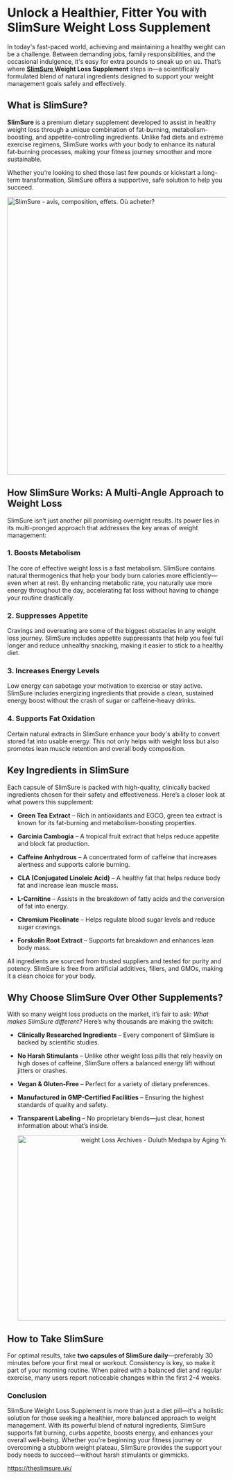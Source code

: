 <h1 data-end="293" data-start="220"><strong data-end="293" data-start="222">Unlock a Healthier, Fitter You with SlimSure Weight Loss Supplement</strong></h1>
<p data-end="700" data-start="295">In today's fast-paced world, achieving and maintaining a healthy weight can be a challenge. Between demanding jobs, family responsibilities, and the occasional indulgence, it's easy for extra pounds to sneak up on us. That&rsquo;s where <strong data-end="561" data-start="526"><a href="https://theslimsure.uk/">SlimSure </a>Weight Loss Supplement</strong> steps in&mdash;a scientifically formulated blend of natural ingredients designed to support your weight management goals safely and effectively.</p>
<h2 data-end="726" data-start="702"><strong data-end="726" data-start="705">What is SlimSure?</strong></h2>
<p data-end="1104" data-start="728"><strong data-end="740" data-start="728">SlimSure</strong> is a premium dietary supplement developed to assist in healthy weight loss through a unique combination of fat-burning, metabolism-boosting, and appetite-controlling ingredients. Unlike fad diets and extreme exercise regimens, SlimSure works <em data-end="989" data-start="983">with</em> your body to enhance its natural fat-burning processes, making your fitness journey smoother and more sustainable.</p>
<p data-end="1264" data-start="1106">Whether you&rsquo;re looking to shed those last few pounds or kickstart a long-term transformation, SlimSure offers a supportive, safe solution to help you succeed.</p>
<p data-end="1264" data-start="1106"><img src="https://agp1.fr/produits/wp-content/uploads/2025/04/SlimSure.webp" alt="SlimSure - avis, composition, effets. O&ugrave; acheter?" width="640" height="640" /></p>
<h2 data-end="1335" data-start="1271"><strong data-end="1335" data-start="1274">How SlimSure Works: A Multi-Angle Approach to Weight Loss</strong></h2>
<p data-end="1494" data-start="1337">SlimSure isn&rsquo;t just another pill promising overnight results. Its power lies in its multi-pronged approach that addresses the key areas of weight management:</p>
<h3 data-end="1524" data-start="1496">1. <strong data-end="1524" data-start="1503">Boosts Metabolism</strong></h3>
<p data-end="1841" data-start="1525">The core of effective weight loss is a fast metabolism. SlimSure contains natural thermogenics that help your body burn calories more efficiently&mdash;even when at rest. By enhancing metabolic rate, you naturally use more energy throughout the day, accelerating fat loss without having to change your routine drastically.</p>
<h3 data-end="1873" data-start="1843">2. <strong data-end="1873" data-start="1850">Suppresses Appetite</strong></h3>
<p data-end="2106" data-start="1874">Cravings and overeating are some of the biggest obstacles in any weight loss journey. SlimSure includes appetite suppressants that help you feel full longer and reduce unhealthy snacking, making it easier to stick to a healthy diet.</p>
<h3 data-end="2142" data-start="2108">3. <strong data-end="2142" data-start="2115">Increases Energy Levels</strong></h3>
<p data-end="2349" data-start="2143">Low energy can sabotage your motivation to exercise or stay active. SlimSure includes energizing ingredients that provide a clean, sustained energy boost without the crash of sugar or caffeine-heavy drinks.</p>
<h3 data-end="2384" data-start="2351">4. <strong data-end="2384" data-start="2358">Supports Fat Oxidation</strong></h3>
<p data-end="2598" data-start="2385">Certain natural extracts in SlimSure enhance your body's ability to convert stored fat into usable energy. This not only helps with weight loss but also promotes lean muscle retention and overall body composition.</p>
<h2 data-end="2639" data-start="2605"><strong data-end="2639" data-start="2608">Key Ingredients in SlimSure</strong></h2>
<p data-end="2820" data-start="2641">Each capsule of SlimSure is packed with high-quality, clinically backed ingredients chosen for their safety and effectiveness. Here&rsquo;s a closer look at what powers this supplement:</p>
<ul data-end="3561" data-start="2822">
<li data-end="2961" data-start="2822">
<p data-end="2961" data-start="2824"><strong data-end="2845" data-start="2824">Green Tea Extract</strong> &ndash; Rich in antioxidants and EGCG, green tea extract is known for its fat-burning and metabolism-boosting properties.</p>
</li>
<li data-end="3065" data-start="2962">
<p data-end="3065" data-start="2964"><strong data-end="2985" data-start="2964">Garcinia Cambogia</strong> &ndash; A tropical fruit extract that helps reduce appetite and block fat production.</p>
</li>
<li data-end="3179" data-start="3066">
<p data-end="3179" data-start="3068"><strong data-end="3090" data-start="3068">Caffeine Anhydrous</strong> &ndash; A concentrated form of caffeine that increases alertness and supports calorie burning.</p>
</li>
<li data-end="3290" data-start="3180">
<p data-end="3290" data-start="3182"><strong data-end="3216" data-start="3182">CLA (Conjugated Linoleic Acid)</strong> &ndash; A healthy fat that helps reduce body fat and increase lean muscle mass.</p>
</li>
<li data-end="3389" data-start="3291">
<p data-end="3389" data-start="3293"><strong data-end="3308" data-start="3293">L-Carnitine</strong> &ndash; Assists in the breakdown of fatty acids and the conversion of fat into energy.</p>
</li>
<li data-end="3478" data-start="3390">
<p data-end="3478" data-start="3392"><strong data-end="3415" data-start="3392">Chromium Picolinate</strong> &ndash; Helps regulate blood sugar levels and reduce sugar cravings.</p>
</li>
<li data-end="3561" data-start="3479">
<p data-end="3561" data-start="3481"><strong data-end="3507" data-start="3481">Forskolin Root Extract</strong> &ndash; Supports fat breakdown and enhances lean body mass.</p>
</li>
</ul>
<p data-end="3751" data-start="3563">All ingredients are sourced from trusted suppliers and tested for purity and potency. SlimSure is free from artificial additives, fillers, and GMOs, making it a clean choice for your body.</p>
<h2 data-end="3808" data-start="3758"><strong data-end="3808" data-start="3761">Why Choose SlimSure Over Other Supplements?</strong></h2>
<p data-end="3953" data-start="3810">With so many weight loss products on the market, it&rsquo;s fair to ask: <em data-end="3909" data-start="3877">What makes SlimSure different?</em> Here&rsquo;s why thousands are making the switch:</p>
<ul style="text-align: left;" data-end="4518" data-start="3955">
<li data-end="4059" data-start="3955">
<p data-end="4059" data-start="3957"><strong data-end="3996" data-start="3959">Clinically Researched Ingredients</strong> &ndash; Every component of SlimSure is backed by scientific studies.</p>
</li>
<li data-end="4232" data-start="4060">
<p data-end="4232" data-start="4062"><strong data-end="4087" data-start="4064">No Harsh Stimulants</strong> &ndash; Unlike other weight loss pills that rely heavily on high doses of caffeine, SlimSure offers a balanced energy lift without jitters or crashes.</p>
</li>
<li data-end="4308" data-start="4233">
<p data-end="4308" data-start="4235"><strong data-end="4260" data-start="4237">Vegan &amp; Gluten-Free</strong> &ndash; Perfect for a variety of dietary preferences.</p>
</li>
<li data-end="4413" data-start="4309">
<p data-end="4413" data-start="4311"><strong data-end="4357" data-start="4313">Manufactured in GMP-Certified Facilities</strong> &ndash; Ensuring the highest standards of quality and safety.</p>
</li>
<li data-end="4518" data-start="4414">
<p data-end="4518" data-start="4416"><strong data-end="4442" data-start="4418">Transparent Labeling</strong> &ndash; No proprietary blends&mdash;just clear, honest information about what&rsquo;s inside.</p>
<p style="text-align: center;" data-end="4518" data-start="4416"><img src="https://duluthmedspa.com/wp-content/uploads/2024/12/with_consistent_medical_weight_loss.webp" alt="weight Loss Archives - Duluth Medspa by Aging Young" width="640" height="427" /> </p>
</li>
</ul>
<h2 data-end="5277" data-start="5250"><strong data-end="5277" data-start="5253">How to Take SlimSure</strong></h2>
<p data-end="5577" data-start="5279">For optimal results, take <strong data-end="5339" data-start="5305">two capsules of SlimSure daily</strong>&mdash;preferably 30 minutes before your first meal or workout. Consistency is key, so make it part of your morning routine. When paired with a balanced diet and regular exercise, many users report noticeable changes within the first 2-4 weeks.</p>
<h3 data-end="18" data-start="0"><strong data-end="18" data-start="4">Conclusion</strong></h3>
<p data-end="512" data-start="20">SlimSure Weight Loss Supplement is more than just a diet pill&mdash;it's a holistic solution for those seeking a healthier, more balanced approach to weight management. With its powerful blend of natural ingredients, SlimSure supports fat burning, curbs appetite, boosts energy, and enhances your overall well-being. Whether you're beginning your fitness journey or overcoming a stubborn weight plateau, SlimSure provides the support your body needs to succeed&mdash;without harsh stimulants or gimmicks.</p>
<p data-end="512" data-start="20"><a href="https://theslimsure.uk/">https://theslimsure.uk/ </a></p>
